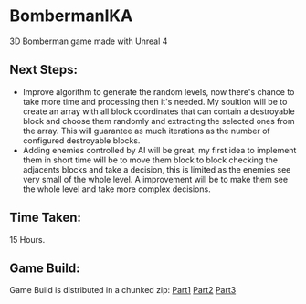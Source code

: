 # BombermanIKA
3D Bomberman game made with Unreal 4

## Next Steps:

* Improve algorithm to generate the random levels, now there's chance to take more time and processing then it's needed. My soultion will be to create an array with all block coordinates that can contain a destroyable block and choose them randomly and extracting the selected ones from the array. This will guarantee as much iterations as the number of configured destroyable blocks.
* Adding enemies controlled by AI will be great, my first idea to implement them in short time will be to move them block to block checking the adjacents blocks and take a decision, this is limited as the enemies see very small of the whole level. A improvement will be to make them see the whole level and take more complex decisions.

## Time Taken:

15 Hours.

## Game Build:

Game Build is distributed in a chunked zip: [Part1](Build.zip.001) [Part2](Build.zip.002) [Part3](Build.zip.003)
